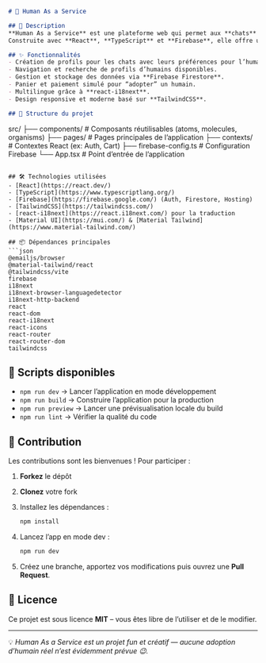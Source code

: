 ```markdown
# 🐾 Human As a Service

## 📌 Description
**Human As a Service** est une plateforme web qui permet aux **chats** de choisir leurs humains parfaits 🐱➡️👤.  
Construite avec **React**, **TypeScript** et **Firebase**, elle offre une expérience fluide, moderne et sécurisée.  

## ✨ Fonctionnalités
- Création de profils pour les chats avec leurs préférences pour l’humain idéal.
- Navigation et recherche de profils d’humains disponibles.
- Gestion et stockage des données via **Firebase Firestore**.
- Panier et paiement simulé pour “adopter” un humain.
- Multilingue grâce à **react-i18next**.
- Design responsive et moderne basé sur **TailwindCSS**.

## 📂 Structure du projet
```

src/
├── components/     # Composants réutilisables (atoms, molecules, organisms)
├── pages/          # Pages principales de l’application
├── contexts/       # Contextes React (ex: Auth, Cart)
├── firebase-config.ts  # Configuration Firebase
└── App.tsx         # Point d’entrée de l’application

````

## 🛠️ Technologies utilisées
- [React](https://react.dev/)  
- [TypeScript](https://www.typescriptlang.org/)  
- [Firebase](https://firebase.google.com/) (Auth, Firestore, Hosting)  
- [TailwindCSS](https://tailwindcss.com/)  
- [react-i18next](https://react.i18next.com/) pour la traduction  
- [Material UI](https://mui.com/) & [Material Tailwind](https://www.material-tailwind.com/)  

## 📦 Dépendances principales
```json
@emailjs/browser
@material-tailwind/react
@tailwindcss/vite
firebase
i18next
i18next-browser-languagedetector
i18next-http-backend
react
react-dom
react-i18next
react-icons
react-router
react-router-dom
tailwindcss
````

## 🚀 Scripts disponibles

* `npm run dev` → Lancer l’application en mode développement
* `npm run build` → Construire l’application pour la production
* `npm run preview` → Lancer une prévisualisation locale du build
* `npm run lint` → Vérifier la qualité du code

## 🤝 Contribution

Les contributions sont les bienvenues ! Pour participer :

1. **Forkez** le dépôt
2. **Clonez** votre fork
3. Installez les dépendances :

   ```bash
   npm install
   ```
4. Lancez l’app en mode dev :

   ```bash
   npm run dev
   ```
5. Créez une branche, apportez vos modifications puis ouvrez une **Pull Request**.

## 📜 Licence

Ce projet est sous licence **MIT** – vous êtes libre de l’utiliser et de le modifier.

---

💡 *Human As a Service est un projet fun et créatif — aucune adoption d’humain réel n’est évidemment prévue 😉.*

```

